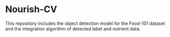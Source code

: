 # Nourish-CV
This repository includes the object detection model for the Food-101 dataset and the integration algorithm of detected label and nutrient data.
